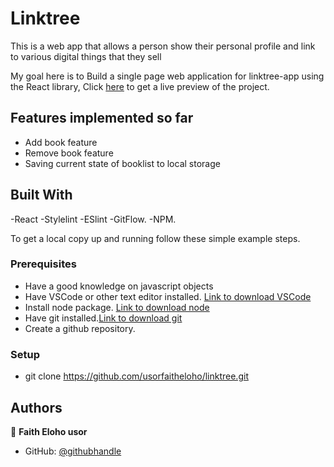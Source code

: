 # Linktree

This is a web app that allows a person show their personal profile and link to various digital things that they sell


My goal here is to Build a single page web application for linktree-app using the React library, Click [here](usorfaitheloho.github.io/hng-task1/) to get a live preview of the project.


## Features implemented so far
- Add book feature
- Remove book feature
- Saving current state of booklist to local storage 

## Built With

-React
-Stylelint
-ESlint
-GitFlow.
-NPM.

To get a local copy up and running follow these simple example steps.

### Prerequisites
- Have a good knowledge on javascript objects
- Have VSCode or other text editor installed. [Link to download VSCode](https://code.visualstudio.com/download)
- Install node package. [Link to download node](https://nodejs.org/en/download/)
- Have git installed.[Link to download git](https://git-scm.com/downloads)
- Create a github repository.

### Setup
- git clone  https://github.com/usorfaitheloho/linktree.git <Your-Build-Directory>


## Authors

👤 **Faith Eloho usor**

- GitHub: [@githubhandle](https://github.com/usorfaitheloho)
